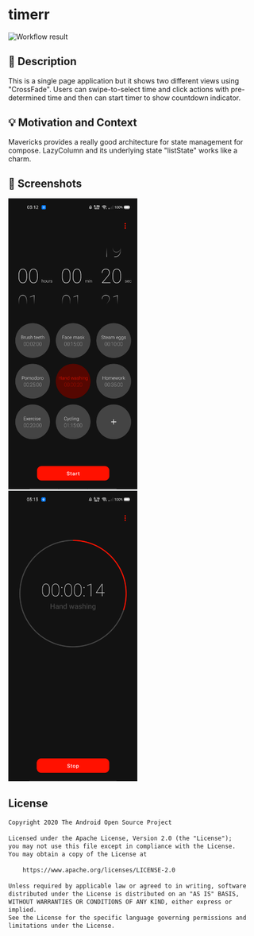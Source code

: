 # timerr

<!--- Replace <OWNER> with your Github Username and <REPOSITORY> with the name of your repository. -->
<!--- You can find both of these in the url bar when you open your repository in github. -->
![Workflow result](https://github.com/yasincidem/timerr/workflows/Check/badge.svg)


## :scroll: Description
<!--- Describe your app in one or two sentences -->
This is a single page application but it shows two different views using "CrossFade". Users can swipe-to-select time and click actions with pre-determined time and then can start timer to show countdown indicator.

## :bulb: Motivation and Context
<!--- Optionally point readers to interesting parts of your submission. -->
<!--- What are you especially proud of? -->
Mavericks provides a really good architecture for state management for compose. LazyColumn and its underlying state "listState" works like a charm.

## :camera_flash: Screenshots
<!-- You can add more screenshots here if you like -->
<img src="/results/screenshot_1.png" width="260">&emsp;<img src="/results/screenshot_2.png" width="260">

## License
```
Copyright 2020 The Android Open Source Project

Licensed under the Apache License, Version 2.0 (the "License");
you may not use this file except in compliance with the License.
You may obtain a copy of the License at

    https://www.apache.org/licenses/LICENSE-2.0

Unless required by applicable law or agreed to in writing, software
distributed under the License is distributed on an "AS IS" BASIS,
WITHOUT WARRANTIES OR CONDITIONS OF ANY KIND, either express or implied.
See the License for the specific language governing permissions and
limitations under the License.
```
